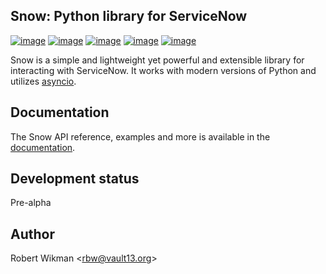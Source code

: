 Snow: Python library for ServiceNow
---

[![image](https://img.shields.io/github/license/rbw/snow?style=flat-square)](https://raw.githubusercontent.com/rbw/snow/master/LICENSE)
[![image](https://img.shields.io/pypi/v/snow?style=flat-square)](https://pypi.org/project/snow)
[![image](https://img.shields.io/travis/rbw/snow?style=flat-square)](https://travis-ci.org/rbw/snow)
[![image](https://img.shields.io/pypi/pyversions/snow?style=flat-square)](https://pypi.org/project/snow)
[![image](https://pepy.tech/badge/snow/month)](https://pepy.tech/project/snow)


Snow is a simple and lightweight yet powerful and extensible library for interacting with ServiceNow. It works
with modern versions of Python and utilizes [asyncio](https://docs.python.org/3/library/asyncio.html).

Documentation
---

The Snow API reference, examples and more is available in the [documentation](https://python-snow.readthedocs.io/en/latest).

Development status
---

Pre-alpha

Author
------

Robert Wikman \<rbw@vault13.org\>

